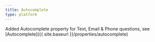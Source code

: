 ```yaml
---
title: Autocomplete
type: platform
---
```


Added Autocomplete property for Text, Email &amp; Phone questions, see [Autocomplete]({{ site.baseurl }}/properties/autocomplete)